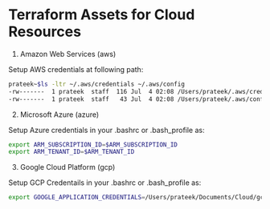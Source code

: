 # Terraform Assets for Cloud Resources 

1. Amazon Web Services (aws)

Setup AWS credentials at following path:

```bash
prateek~$ls -ltr ~/.aws/credentials ~/.aws/config
-rw-------  1 prateek  staff  116 Jul  4 02:08 /Users/prateek/.aws/credentials
-rw-------  1 prateek  staff   43 Jul  4 02:08 /Users/prateek/.aws/config
```

2. Microsoft Azure (azure)

Setup Azure credentials in your .bashrc or .bash_profile as: 

```bash
export ARM_SUBSCRIPTION_ID=$ARM_SUBSCRIPTION_ID
export ARM_TENANT_ID=$ARM_TENANT_ID
```

3. Google Cloud Platform (gcp)

Setup GCP Credentails in your .bashrc or .bash_profile as: 

```bash
export GOOGLE_APPLICATION_CREDENTIALS=/Users/prateek/Documents/Cloud/gcp/DataEngineeringE2E.json
```
